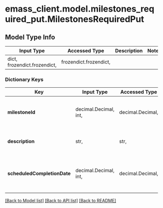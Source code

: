 # emass_client.model.milestones_required_put.MilestonesRequiredPut

## Model Type Info
Input Type | Accessed Type | Description | Notes
------------ | ------------- | ------------- | -------------
dict, frozendict.frozendict,  | frozendict.frozendict,  |  | 

### Dictionary Keys
Key | Input Type | Accessed Type | Description | Notes
------------ | ------------- | ------------- | ------------- | -------------
**milestoneId** | decimal.Decimal, int,  | decimal.Decimal,  | [Required] Unique item identifier | value must be a 64 bit integer
**description** | str,  | str,  | [Required] Include milestone description. | 
**scheduledCompletionDate** | decimal.Decimal, int,  | decimal.Decimal,  | [Required] Shecdule completion date. Unix time format. | value must be a 64 bit integer

[[Back to Model list]](../../README.md#documentation-for-models) [[Back to API list]](../../README.md#documentation-for-api-endpoints) [[Back to README]](../../README.md)

